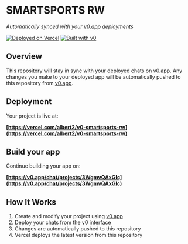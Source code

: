 # SMARTSPORTS RW

*Automatically synced with your [v0.app](https://v0.app) deployments*

[![Deployed on Vercel](https://img.shields.io/badge/Deployed%20on-Vercel-black?style=for-the-badge&logo=vercel)](https://vercel.com/albert2/v0-smartsports-rw)
[![Built with v0](https://img.shields.io/badge/Built%20with-v0.app-black?style=for-the-badge)](https://v0.app/chat/projects/3WgmvQAxGIc)

## Overview

This repository will stay in sync with your deployed chats on [v0.app](https://v0.app).
Any changes you make to your deployed app will be automatically pushed to this repository from [v0.app](https://v0.app).

## Deployment

Your project is live at:

**[https://vercel.com/albert2/v0-smartsports-rw](https://vercel.com/albert2/v0-smartsports-rw)**

## Build your app

Continue building your app on:

**[https://v0.app/chat/projects/3WgmvQAxGIc](https://v0.app/chat/projects/3WgmvQAxGIc)**

## How It Works

1. Create and modify your project using [v0.app](https://v0.app)
2. Deploy your chats from the v0 interface
3. Changes are automatically pushed to this repository
4. Vercel deploys the latest version from this repository